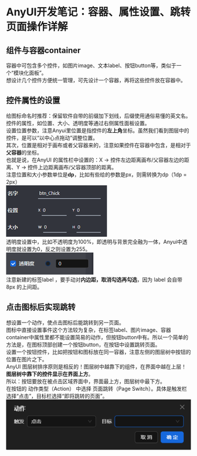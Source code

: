# AnyUI开发笔记：容器、属性设置、跳转页面操作详解


## 组件与容器container
容器中可包含多个控件，如图片image、文本label、按钮button等，类似于一个“模块化面板”。  
想设计几个控件方便统一管理，可先设计一个容器，再将这些控件放在容器中。  

## 控件属性的设置
给图标命名时推荐：保留软件自带的前缀加下划线，后缀使用通俗易懂的英文名。  
控件的属性，如位置、大小、透明度等通过右侧属性面板设置。  
设置位置参数，注意Anyui里位置是指控件的**左上角**坐标。虽然我们看到图层中的控件，是可以“以中心点拖动”调整位置。  
其次，位置是相对于画布或者父容器来的，注意如果控件在容器中包含，是相对于**父容器**的坐标。  
也就是说，在AnyUI 的属性栏中设置的：X → 控件左边距离画布/父容器左边的距离、Y → 控件上边距离画布/父容器顶部的距离。  
注意位置和大小参数单位是**dp**，比如有些给的参数是px，则需转换为dp（1dp = 2px）  
![基本属性图示](https://github.com/bemyperfect/my-anyui-articles/blob/main/%E5%B1%8F%E5%B9%95%E6%88%AA%E5%9B%BE%202025-06-04%20113930.png?raw=true)  
透明度设置中，比如不透明度为100%，即透明与背景完全融为一体，Anyui中透明度就设置为0，反之则设置为255。  
![透明度图示](https://github.com/bemyperfect/my-anyui-articles/blob/main/%E5%B1%8F%E5%B9%95%E6%88%AA%E5%9B%BE%202025-06-04%20113727.png?raw=true)  
注意新建的标签label ，要手动对**内边距，取消勾选再勾选**，因为 label 会自带 8px 的上间距。  

## 点击图标后实现跳转
想设置一个动作，使点击图标后能跳转到另一页面。  
图标中直接设置事件这个方法较为复杂，在标签label、图片image、容器container中属性里都不能设置简易的动作，但按钮button中有。所以一个简单的方法是，在图标顶部创建一个按钮button，在按钮中设置跳转页面。  
设置一个按钮控件，比如把按钮和图标放在同一容器，注意左侧的图层树中按钮的位置在图片之下。  
AnyUI 图层树排序原则是相反的！图层树中越靠下的组件，在界面中越在上层！**图层树中靠下的控件显示在界面上方**。  
所以：按钮要放在被点击区域界面中，界面最上方，图层树中最下方。  
在按钮的 动作类型（Action） 中选择 页面跳转（Page Switch）。具体是触发栏选择“点击”，目标栏选择“即将跳转的页面”。  
![动作图示](https://github.com/bemyperfect/my-anyui-articles/blob/main/%E5%B1%8F%E5%B9%95%E6%88%AA%E5%9B%BE%202025-06-04%20112456.png?raw=true)  
